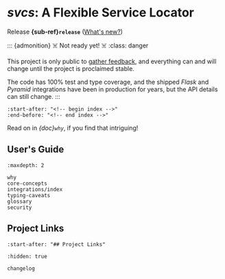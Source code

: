 # *svcs*: A Flexible Service Locator

Release **{sub-ref}`release`**  ([What's new?](changelog))

::: {admonition} ☠️ Not ready yet! ☠️
:class: danger

This project is only public to [gather feedback](https://github.com/hynek/svcs/discussions), and everything can and will change until the project is proclaimed stable.

The code has 100% test and type coverage, and the shipped *Flask* and *Pyramid* integrations have been in production for years, but the API details can still change.
:::

```{include} ../README.md
:start-after: "<!-- begin index -->"
:end-before: "<!-- end index -->"
```

Read on in *{doc}`why`*, if you find that intriguing!


## User's Guide

```{toctree}
:maxdepth: 2

why
core-concepts
integrations/index
typing-caveats
glossary
security
```


## Project Links

```{include} ../README.md
:start-after: "## Project Links"
```


```{toctree}
:hidden: true

changelog
```
